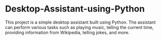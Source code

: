 # Desktop-Assistant-using-Python

This project is a simple desktop assistant built using Python. The assistant can perform various tasks such as playing music, telling the current time, providing information from Wikipedia, telling jokes, and more.